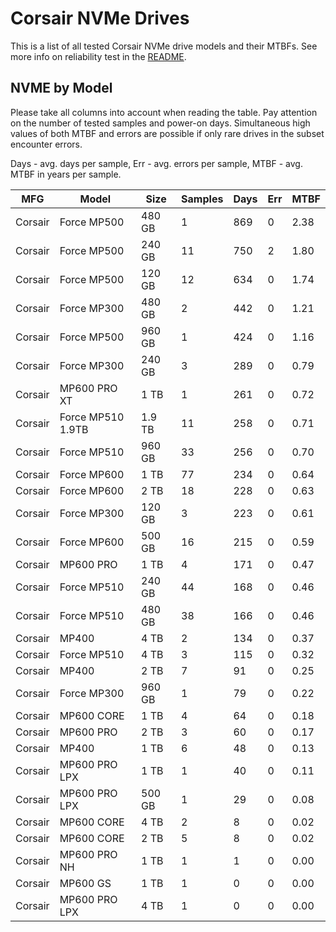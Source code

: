 Corsair NVMe Drives
===================

This is a list of all tested Corsair NVMe drive models and their MTBFs. See more
info on reliability test in the [README](https://github.com/linuxhw/SMART).

NVME by Model
------------

Please take all columns into account when reading the table. Pay attention on the
number of tested samples and power-on days. Simultaneous high values of both MTBF
and errors are possible if only rare drives in the subset encounter errors.

Days - avg. days per sample,
Err  - avg. errors per sample,
MTBF - avg. MTBF in years per sample.

| MFG       | Model              | Size   | Samples | Days  | Err   | MTBF |
|-----------|--------------------|--------|---------|-------|-------|------|
| Corsair   | Force MP500        | 480 GB | 1       | 869   | 0     | 2.38   |
| Corsair   | Force MP500        | 240 GB | 11      | 750   | 2     | 1.80   |
| Corsair   | Force MP500        | 120 GB | 12      | 634   | 0     | 1.74   |
| Corsair   | Force MP300        | 480 GB | 2       | 442   | 0     | 1.21   |
| Corsair   | Force MP500        | 960 GB | 1       | 424   | 0     | 1.16   |
| Corsair   | Force MP300        | 240 GB | 3       | 289   | 0     | 0.79   |
| Corsair   | MP600 PRO XT       | 1 TB   | 1       | 261   | 0     | 0.72   |
| Corsair   | Force MP510 1.9TB  | 1.9 TB | 11      | 258   | 0     | 0.71   |
| Corsair   | Force MP510        | 960 GB | 33      | 256   | 0     | 0.70   |
| Corsair   | Force MP600        | 1 TB   | 77      | 234   | 0     | 0.64   |
| Corsair   | Force MP600        | 2 TB   | 18      | 228   | 0     | 0.63   |
| Corsair   | Force MP300        | 120 GB | 3       | 223   | 0     | 0.61   |
| Corsair   | Force MP600        | 500 GB | 16      | 215   | 0     | 0.59   |
| Corsair   | MP600 PRO          | 1 TB   | 4       | 171   | 0     | 0.47   |
| Corsair   | Force MP510        | 240 GB | 44      | 168   | 0     | 0.46   |
| Corsair   | Force MP510        | 480 GB | 38      | 166   | 0     | 0.46   |
| Corsair   | MP400              | 4 TB   | 2       | 134   | 0     | 0.37   |
| Corsair   | Force MP510        | 4 TB   | 3       | 115   | 0     | 0.32   |
| Corsair   | MP400              | 2 TB   | 7       | 91    | 0     | 0.25   |
| Corsair   | Force MP300        | 960 GB | 1       | 79    | 0     | 0.22   |
| Corsair   | MP600 CORE         | 1 TB   | 4       | 64    | 0     | 0.18   |
| Corsair   | MP600 PRO          | 2 TB   | 3       | 60    | 0     | 0.17   |
| Corsair   | MP400              | 1 TB   | 6       | 48    | 0     | 0.13   |
| Corsair   | MP600 PRO LPX      | 1 TB   | 1       | 40    | 0     | 0.11   |
| Corsair   | MP600 PRO LPX      | 500 GB | 1       | 29    | 0     | 0.08   |
| Corsair   | MP600 CORE         | 4 TB   | 2       | 8     | 0     | 0.02   |
| Corsair   | MP600 CORE         | 2 TB   | 5       | 8     | 0     | 0.02   |
| Corsair   | MP600 PRO NH       | 1 TB   | 1       | 1     | 0     | 0.00   |
| Corsair   | MP600 GS           | 1 TB   | 1       | 0     | 0     | 0.00   |
| Corsair   | MP600 PRO LPX      | 4 TB   | 1       | 0     | 0     | 0.00   |
